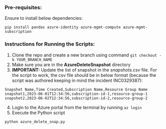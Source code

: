 ### Pre-requisites:

Ensure to install below dependencies:
```
pip install pandas azure-identity azure-mgmt-compute azure-mgmt-subscription
```

### Instructions for Running the Scripts:
1. Clone the repo and create a new branch using command `git checkout -b YOUR_BRANCH_NAME`
2. Make sure you are in the **AzureDeleteSnapshot** directory
3. **IMPORTANT:** Update the list of snapshot in the *snapshots.csv* file. For the script to work, the csv file should be in below format  (because the script was authored keeping in mind the incident INC0329387):
```
Snapshot Name,Time Created,Subscription Name,Resource Group Name
snapshot1,2023-06-01T12:34:56,subscription-id-1,resource-group-1
snapshot2,2023-06-02T12:34:56,subscription-id-2,resource-group-2
```
4. Login to the Azure portal from the terminal by running `az login`
5. Execute the Python script
```
python azure_delete_snap.py
```